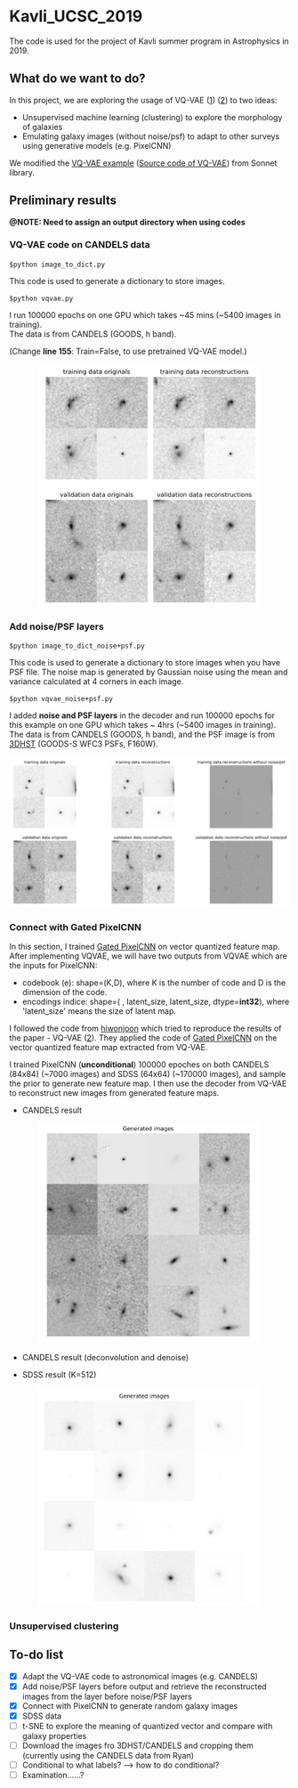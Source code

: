 # Kavli_UCSC_2019
 The code is used for the project of Kavli summer program in Astrophysics in 2019. 

## What do we want to do?
 In this project, we are exploring the usage of VQ-VAE ([1](https://arxiv.org/abs/1711.00937)) ([2](https://arxiv.org/pdf/1906.00446.pdf)) to two ideas:
 - Unsupervised machine learning (clustering) to explore the morphology of galaxies
 - Emulating galaxy images (without noise/psf) to adapt to other surveys using generative models (e.g. PixelCNN)
 
 We modified the [VQ-VAE example](https://github.com/deepmind/sonnet/blob/master/sonnet/examples/vqvae_example.ipynb) ([Source code of VQ-VAE](https://github.com/deepmind/sonnet/blob/master/sonnet/python/modules/nets/vqvae.py)) from Sonnet library.
 
## Preliminary results
**@NOTE: Need to assign an output directory when using codes**
### VQ-VAE code on CANDELS data
 ```
 $python image_to_dict.py
 ```  
  This code is used to generate a dictionary to store images.
  
 ```
 $python vqvae.py
 ```
  I run 100000 epochs on one GPU which takes ~45 mins (~5400 images in training).  
  The data is from CANDELS (GOODS, h band).
  
  (Change **line 155**: Train=False, to use pretrained VQ-VAE model.)
  
  <p align="center">
  <img src="https://github.com/tycheng-sunny/Project_Kavli_UCSC_2019/blob/master/images/reconstruction_candels_100000.png" width=400>
  </p>
  
### Add noise/PSF layers
  ```
  $python image_to_dict_noise+psf.py
  ```  
  This code is used to generate a dictionary to store images when you have PSF file. The noise map is generated by Gaussian noise using the mean and variance calculated at 4 corners in each image.

  ```
  $python vqvae_noise+psf.py
  ```  
  I added **noise and PSF layers** in the decoder and run 100000 epochs for this example on one GPU which takes ~ 4hrs (~5400 images in training).
  The data is from CANDELS (GOODS, h band), and the PSF image is from [3DHST](https://3dhst.research.yale.edu/Data.php) (GOODS-S WFC3 PSFs, F160W).
  
  ![](https://github.com/tycheng-sunny/Project_Kavli_UCSC_2019/blob/master/images/reconstruction_candels_noise+psf_100000.png)
  
### Connect with Gated PixelCNN
  In this section, I trained [Gated PixelCNN](https://arxiv.org/pdf/1606.05328.pdf) on vector quantized feature map. After implementing VQVAE, we will have two outputs from VQVAE which are the inputs for PixelCNN:
  
  - codebook (e): shape=(K,D), where K is the number of code and D is the dimension of the code.
  - encodings indice: shape=( , latent_size, latent_size, dtype=**int32**), where 'latent_size' means the size of latent map.
  
  I followed the code from [hiwonjoon](https://github.com/hiwonjoon/tf-vqvae) which tried to reproduce the results of the paper - VQ-VAE ([2](https://arxiv.org/pdf/1906.00446.pdf)). They applied the code of [Gated PixelCNN](https://github.com/anantzoid/Conditional-PixelCNN-decoder/tree/9a5c9a3df2c58100cf5e3600392e67db8ac7a59e) on the vector quantized feature map extracted from VQ-VAE.
  
  I trained PixelCNN (**unconditional**) 100000 epoches on both CANDELS (84x84) (~7000 images) and SDSS (64x64) (~170000 images), and sample the prior to generate new feature map. I then use the decoder from VQ-VAE to reconstruct new images from generated feature maps.
  
  - CANDELS result
  <p align="center">
  <img src="https://github.com/tycheng-sunny/Project_Kavli_UCSC_2019/blob/master/images/generated_imgs_pixelcnn_candels_100000.png" width=400>
  </p>
  
  - CANDELS result (deconvolution and denoise)

  - SDSS result (K=512)
  <p align="center">
  <img src="https://github.com/tycheng-sunny/Project_Kavli_UCSC_2019/blob/master/images/generated_imgs_pixelcnn_sdss_100000.png" width=400>
  </p>
  
### Unsupervised clustering
 
## To-do list
 - [x] Adapt the VQ-VAE code to astronomical images (e.g. CANDELS)
 - [x] Add noise/PSF layers before output and retrieve the reconstructed images from the layer before noise/PSF layers
 - [x] Connect with PixelCNN to generate random galaxy images
 - [x] SDSS data
 - [ ] t-SNE to explore the meaning of quantized vector and compare with galaxy properties
 - [ ] Download the images fro 3DHST/CANDELS and cropping them (currently using the CANDELS data from Ryan)
 - [ ] Conditional to what labels? --> how to do conditional?
 - [ ] Examination......?
